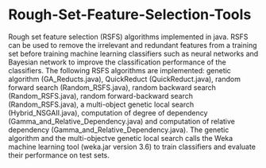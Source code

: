 # Rough-Set-Feature-Selection-Tools
Rough set feature selection (RSFS) algorithms implemented in java. RSFS can be used to remove the irrelevant and redundant features from a training set before training machine learning classifiers such as neural networks and Bayesian network to improve the classification performance of the classifiers.
The following RSFS algorithms are implemented: 
  genetic algorithm (GA_Reducts.java),
  QuickReduct (QuickReduct.java),
  random forward search (Random_RSFS.java),
  random backward search (Random_RSFS.java),
  random forward-backward search (Random_RSFS.java),
  a multi-object genetic local search (Hybrid_NSGAII.java),
  computation of degree of dependency (Gamma_and_Relative_Dependency.java) and
  computation of relative dependency  (Gamma_and_Relative_Dependency.java).
The genetic algorithm and the multi-objectve genetic local search calls the Weka machine learning tool (weka.jar version 3.6) to train classifiers and evaluate their performance on test sets. 
